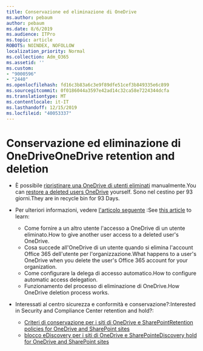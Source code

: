 ```yaml
---
title: Conservazione ed eliminazione di OneDrive
ms.author: pebaum
author: pebaum
ms.date: 8/6/2019
ms.audience: ITPro
ms.topic: article
ROBOTS: NOINDEX, NOFOLLOW
localization_priority: Normal
ms.collection: Adm_O365
ms.assetid: ''
ms.custom:
- "9000596"
- "2440"
ms.openlocfilehash: fd16c3b83a6c3e9f89dfe51cef3b849335e6c899
ms.sourcegitcommit: 0f0186044a3597e42ad14c32ca58e7224344dcfa
ms.translationtype: MT
ms.contentlocale: it-IT
ms.lasthandoff: 12/15/2019
ms.locfileid: "40053337"
---
```

# <a name="onedrive-retention-and-deletion"></a><span data-ttu-id="de94c-102">Conservazione ed eliminazione di OneDrive</span><span class="sxs-lookup"><span data-stu-id="de94c-102">OneDrive retention and deletion</span></span>

- <span data-ttu-id="de94c-103">È possibile [ripristinare una OneDrive di utenti eliminati](https://docs.microsoft.com/onedrive/restore-deleted-onedrive) manualmente.</span><span class="sxs-lookup"><span data-stu-id="de94c-103">You can [restore a deleted users OneDrive](https://docs.microsoft.com/onedrive/restore-deleted-onedrive) yourself.</span></span> <span data-ttu-id="de94c-104">Sono nel cestino per 93 giorni.</span><span class="sxs-lookup"><span data-stu-id="de94c-104">They are in recycle bin for 93 Days.</span></span> 

- <span data-ttu-id="de94c-105">Per ulteriori informazioni, vedere [l'articolo seguente](https://docs.microsoft.com/onedrive/restore-deleted-onedrive) :</span><span class="sxs-lookup"><span data-stu-id="de94c-105">See [this article](https://docs.microsoft.com/onedrive/restore-deleted-onedrive) to learn:</span></span>
    - <span data-ttu-id="de94c-106">Come fornire a un altro utente l'accesso a OneDrive di un utente eliminato.</span><span class="sxs-lookup"><span data-stu-id="de94c-106">How to give another user access to a deleted user's OneDrive.</span></span>
    - <span data-ttu-id="de94c-107">Cosa succede all'OneDrive di un utente quando si elimina l'account Office 365 dell'utente per l'organizzazione.</span><span class="sxs-lookup"><span data-stu-id="de94c-107">What happens to a user's OneDrive when you delete the user's Office 365 account for your organization.</span></span>
    - <span data-ttu-id="de94c-108">Come configurare la delega di accesso automatico.</span><span class="sxs-lookup"><span data-stu-id="de94c-108">How to configure automatic access delegation.</span></span>
    - <span data-ttu-id="de94c-109">Funzionamento del processo di eliminazione di OneDrive.</span><span class="sxs-lookup"><span data-stu-id="de94c-109">How OneDrive deletion process works.</span></span>

- <span data-ttu-id="de94c-110">Interessati al centro sicurezza e conformità e conservazione?:</span><span class="sxs-lookup"><span data-stu-id="de94c-110">Interested in Security and Compliance Center retention and hold?:</span></span>
    - [<span data-ttu-id="de94c-111">Criteri di conservazione per i siti di OneDrive e SharePoint</span><span class="sxs-lookup"><span data-stu-id="de94c-111">Retention policies for OneDrive and SharePoint sites</span></span>](https://docs.microsoft.com/office365/securitycompliance/retention-policies?redirectSourcePath=%252farticle%252f5e377752-700d-4870-9b6d-12bfc12d2423#content-in-onedrive-accounts-and-sharepoint-sites)
    - [<span data-ttu-id="de94c-112">blocco eDiscovery per i siti di OneDrive e SharePoint</span><span class="sxs-lookup"><span data-stu-id="de94c-112">eDiscovery hold for OneDrive and SharePoint sites</span></span>](https://docs.microsoft.com/office365/securitycompliance/ediscovery-cases#step-4-place-content-locations-on-hold)



